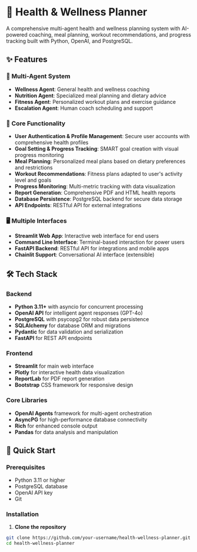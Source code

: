 # 🏥 Health & Wellness Planner

A comprehensive multi-agent health and wellness planning system with AI-powered coaching, meal planning, workout recommendations, and progress tracking built with Python, OpenAI, and PostgreSQL.

## ✨ Features

### 🤖 Multi-Agent System
- **Wellness Agent**: General health and wellness coaching
- **Nutrition Agent**: Specialized meal planning and dietary advice
- **Fitness Agent**: Personalized workout plans and exercise guidance
- **Escalation Agent**: Human coach scheduling and support

### 🎯 Core Functionality
- **User Authentication & Profile Management**: Secure user accounts with comprehensive health profiles
- **Goal Setting & Progress Tracking**: SMART goal creation with visual progress monitoring
- **Meal Planning**: Personalized meal plans based on dietary preferences and restrictions
- **Workout Recommendations**: Fitness plans adapted to user's activity level and goals
- **Progress Monitoring**: Multi-metric tracking with data visualization
- **Report Generation**: Comprehensive PDF and HTML health reports
- **Database Persistence**: PostgreSQL backend for secure data storage
- **API Endpoints**: RESTful API for external integrations

### 🖥️ Multiple Interfaces
- **Streamlit Web App**: Interactive web interface for end users
- **Command Line Interface**: Terminal-based interaction for power users
- **FastAPI Backend**: RESTful API for integrations and mobile apps
- **Chainlit Support**: Conversational AI interface (extensible)

## 🛠️ Tech Stack

### Backend
- **Python 3.11+** with asyncio for concurrent processing
- **OpenAI API** for intelligent agent responses (GPT-4o)
- **PostgreSQL** with psycopg2 for robust data persistence
- **SQLAlchemy** for database ORM and migrations
- **Pydantic** for data validation and serialization
- **FastAPI** for REST API endpoints

### Frontend
- **Streamlit** for main web interface
- **Plotly** for interactive health data visualization
- **ReportLab** for PDF report generation
- **Bootstrap** CSS framework for responsive design

### Core Libraries
- **OpenAI Agents** framework for multi-agent orchestration
- **AsyncPG** for high-performance database connectivity
- **Rich** for enhanced console output
- **Pandas** for data analysis and manipulation

## 🚀 Quick Start

### Prerequisites
- Python 3.11 or higher
- PostgreSQL database
- OpenAI API key
- Git

### Installation

1. **Clone the repository**
```bash
git clone https://github.com/your-username/health-wellness-planner.git
cd health-wellness-planner
